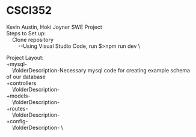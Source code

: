 # CSCI352
Kevin Austin, Hoki Joyner SWE Project \
Steps to Set up:\
  &nbsp;&nbsp;&nbsp;&nbsp;Clone repository\
    &nbsp;&nbsp;&nbsp;&nbsp;&nbsp;&nbsp;&nbsp;&nbsp;--Using Visual Studio Code, run $>npm run dev \

Project Layout:\
+mysql-\
  &nbsp;&nbsp;&nbsp;&nbsp;\folderDescription-Necessary mysql code for creating example schema of our database \
+controllers\
  &nbsp;&nbsp;&nbsp;&nbsp;\folderDescription- \
+models- \
  &nbsp;&nbsp;&nbsp;&nbsp;\folderDescription- \
+routes-\
  &nbsp;&nbsp;&nbsp;&nbsp;\folderDescription- \
+config-\
  &nbsp;&nbsp;&nbsp;&nbsp;\folderDescription- \
